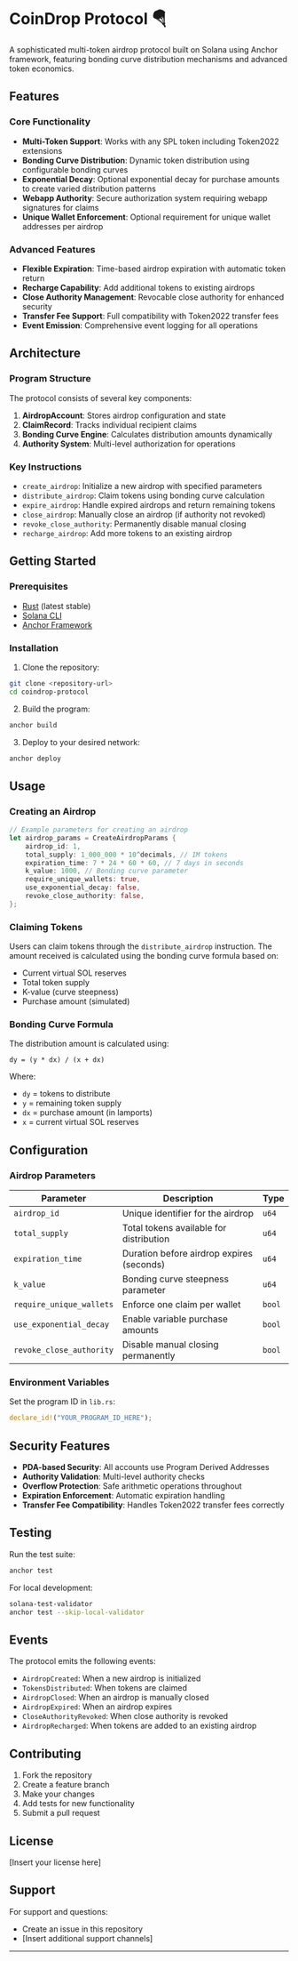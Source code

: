 # CoinDrop Protocol 🪂

A sophisticated multi-token airdrop protocol built on Solana using Anchor framework, featuring bonding curve distribution mechanisms and advanced token economics.

## Features

### Core Functionality
- **Multi-Token Support**: Works with any SPL token including Token2022 extensions
- **Bonding Curve Distribution**: Dynamic token distribution using configurable bonding curves
- **Exponential Decay**: Optional exponential decay for purchase amounts to create varied distribution patterns
- **Webapp Authority**: Secure authorization system requiring webapp signatures for claims
- **Unique Wallet Enforcement**: Optional requirement for unique wallet addresses per airdrop

### Advanced Features
- **Flexible Expiration**: Time-based airdrop expiration with automatic token return
- **Recharge Capability**: Add additional tokens to existing airdrops
- **Close Authority Management**: Revocable close authority for enhanced security
- **Transfer Fee Support**: Full compatibility with Token2022 transfer fees
- **Event Emission**: Comprehensive event logging for all operations

## Architecture

### Program Structure

The protocol consists of several key components:

1. **AirdropAccount**: Stores airdrop configuration and state
2. **ClaimRecord**: Tracks individual recipient claims
3. **Bonding Curve Engine**: Calculates distribution amounts dynamically
4. **Authority System**: Multi-level authorization for operations

### Key Instructions

- `create_airdrop`: Initialize a new airdrop with specified parameters
- `distribute_airdrop`: Claim tokens using bonding curve calculation
- `expire_airdrop`: Handle expired airdrops and return remaining tokens
- `close_airdrop`: Manually close an airdrop (if authority not revoked)
- `revoke_close_authority`: Permanently disable manual closing
- `recharge_airdrop`: Add more tokens to an existing airdrop

## Getting Started

### Prerequisites

- [Rust](https://rustup.rs/) (latest stable)
- [Solana CLI](https://docs.solana.com/cli/install-solana-cli-tools)
- [Anchor Framework](https://book.anchor-lang.com/getting_started/installation.html)

### Installation

1. Clone the repository:
```bash
git clone <repository-url>
cd coindrop-protocol
```

2. Build the program:
```bash
anchor build
```

3. Deploy to your desired network:
```bash
anchor deploy
```

## Usage

### Creating an Airdrop

```rust
// Example parameters for creating an airdrop
let airdrop_params = CreateAirdropParams {
    airdrop_id: 1,
    total_supply: 1_000_000 * 10^decimals, // 1M tokens
    expiration_time: 7 * 24 * 60 * 60, // 7 days in seconds
    k_value: 1000, // Bonding curve parameter
    require_unique_wallets: true,
    use_exponential_decay: false,
    revoke_close_authority: false,
};
```

### Claiming Tokens

Users can claim tokens through the `distribute_airdrop` instruction. The amount received is calculated using the bonding curve formula based on:
- Current virtual SOL reserves
- Total token supply
- K-value (curve steepness)
- Purchase amount (simulated)

### Bonding Curve Formula

The distribution amount is calculated using:
```
dy = (y * dx) / (x + dx)
```

Where:
- `dy` = tokens to distribute
- `y` = remaining token supply
- `dx` = purchase amount (in lamports)
- `x` = current virtual SOL reserves

## Configuration

### Airdrop Parameters

| Parameter | Description | Type |
|-----------|-------------|------|
| `airdrop_id` | Unique identifier for the airdrop | `u64` |
| `total_supply` | Total tokens available for distribution | `u64` |
| `expiration_time` | Duration before airdrop expires (seconds) | `u64` |
| `k_value` | Bonding curve steepness parameter | `u64` |
| `require_unique_wallets` | Enforce one claim per wallet | `bool` |
| `use_exponential_decay` | Enable variable purchase amounts | `bool` |
| `revoke_close_authority` | Disable manual closing permanently | `bool` |

### Environment Variables

Set the program ID in `lib.rs`:
```rust
declare_id!("YOUR_PROGRAM_ID_HERE");
```

## Security Features

- **PDA-based Security**: All accounts use Program Derived Addresses
- **Authority Validation**: Multi-level authority checks
- **Overflow Protection**: Safe arithmetic operations throughout
- **Expiration Enforcement**: Automatic expiration handling
- **Transfer Fee Compatibility**: Handles Token2022 transfer fees correctly

## Testing

Run the test suite:
```bash
anchor test
```

For local development:
```bash
solana-test-validator
anchor test --skip-local-validator
```

## Events

The protocol emits the following events:

- `AirdropCreated`: When a new airdrop is initialized
- `TokensDistributed`: When tokens are claimed
- `AirdropClosed`: When an airdrop is manually closed
- `AirdropExpired`: When an airdrop expires
- `CloseAuthorityRevoked`: When close authority is revoked
- `AirdropRecharged`: When tokens are added to an existing airdrop

## Contributing

1. Fork the repository
2. Create a feature branch
3. Make your changes
4. Add tests for new functionality
5. Submit a pull request

## License

[Insert your license here]

## Support

For support and questions:
- Create an issue in this repository
- [Insert additional support channels]

---